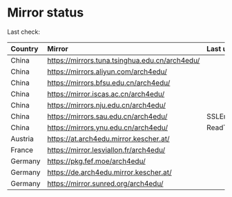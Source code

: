 <script src="./time.js"></script>
# Mirror status
Last check: <script type="text/javascript">localize(1686899756.9448857);</script>

|Country|Mirror|Last update|
|:------|:-----|:----------|
|China|https://mirrors.tuna.tsinghua.edu.cn/arch4edu/|<script type="text/javascript">localize(1686853840);</script>|
|China|https://mirrors.aliyun.com/arch4edu/|<script type="text/javascript">localize(1686810655);</script>|
|China|https://mirrors.bfsu.edu.cn/arch4edu/|<script type="text/javascript">localize(1686853840);</script>|
|China|https://mirror.iscas.ac.cn/arch4edu/|<script type="text/javascript">localize(1686853840);</script>|
|China|https://mirrors.nju.edu.cn/arch4edu/|<script type="text/javascript">localize(1686853840);</script>|
|China|https://mirrors.sau.edu.cn/arch4edu/|SSLError|
|China|https://mirrors.ynu.edu.cn/arch4edu/|ReadTimeout|
|Austria|https://at.arch4edu.mirror.kescher.at/|<script type="text/javascript">localize(1686853840);</script>|
|France|https://mirror.lesviallon.fr/arch4edu/|<script type="text/javascript">localize(1686853840);</script>|
|Germany|https://pkg.fef.moe/arch4edu/|<script type="text/javascript">localize(1686853840);</script>|
|Germany|https://de.arch4edu.mirror.kescher.at/|<script type="text/javascript">localize(1686853840);</script>|
|Germany|https://mirror.sunred.org/arch4edu/|<script type="text/javascript">localize(1686853840);</script>|

<script src="./tablefilter/tablefilter.js"></script>
<script src="./table.js"></script>